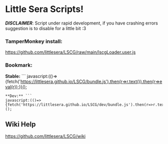 # Little Sera Scripts!
***DISCLAIMER***: Script under rapid development, if you have crashing errors suggestion is to disable for a little bit :3

### TamperMonkey install:
https://github.com/littlesera/LSCG/raw/main/lscgLoader.user.js

### Bookmark:
**Stable:** ```
javascript:(()=>{fetch('https://littlesera.github.io/LSCG/bundle.js').then(r=>r.text()).then(r=>eval(r));})();
```
**Dev:** ```
javascript:(()=>{fetch('https://littlesera.github.io/LSCG/dev/bundle.js').then(r=>r.text()).then(r=>eval(r));})();
```

## **Wiki Help**

https://github.com/littlesera/LSCG/wiki

